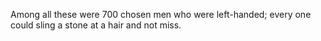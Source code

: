 Among all these were 700 chosen men who were left-handed; every one could sling a stone at a hair and not miss.

